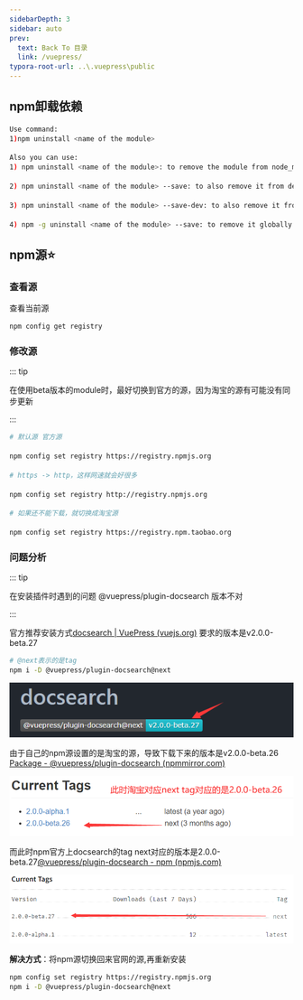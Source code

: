 ```yaml
---
sidebarDepth: 3
sidebar: auto
prev:
  text: Back To 目录
  link: /vuepress/
typora-root-url: ..\.vuepress\public
---
```




## npm卸载依赖

```sh
Use command:
1)npm uninstall <name of the module>

Also you can use:
1) npm uninstall <name of the module>: to remove the module from node_modules, but not package.json

2) npm uninstall <name of the module> --save: to also remove it from dependencies in package.json

3) npm uninstall <name of the module> --save-dev: to also remove it from devDependencies in package.json

4) npm -g uninstall <name of the module> --save: to remove it globally
```



## npm源⭐

### 查看源

查看当前源

```sh
npm config get registry
```

### 修改源

::: tip

在使用beta版本的module时，最好切换到官方的源，因为淘宝的源有可能没有同步更新

:::

```sh
# 默认源 官方源

npm config set registry https://registry.npmjs.org

# https -> http，这样网速就会好很多

npm config set registry http://registry.npmjs.org

# 如果还不能下载，就切换成淘宝源

npm config set registry https://registry.npm.taobao.org

```



### 问题分析

::: tip

在安装插件时遇到的问题 @vuepress/plugin-docsearch 版本不对

:::

官方推荐安装方式[docsearch | VuePress (vuejs.org)](https://v2.vuepress.vuejs.org/reference/plugin/docsearch.html#install) 要求的版本是v2.0.0-beta.27

```sh
# @next表示的是tag
npm i -D @vuepress/plugin-docsearch@next
```

![202111290524749](/images/vuepress/2021112905247491.jpg)

由于自己的npm源设置的是淘宝的源，导致下载下来的版本是v2.0.0-beta.26 [Package - @vuepress/plugin-docsearch (npmmirror.com)](https://npmmirror.com/package/%40vuepress%2Fplugin-docsearch)

![202111290527975](/images/vuepress/202111290527975.png)

而此时npm官方上docsearch的tag next对应的版本是2.0.0-beta.27[@vuepress/plugin-docsearch - npm (npmjs.com)](https://www.npmjs.com/package/@vuepress/plugin-docsearch/v/2.0.0-beta.27)

![202111290529377](/images/vuepress/202111290529377.png)

**解决方式**：将npm源切换回来官网的源,再重新安装

```sh
npm config set registry https://registry.npmjs.org
npm i -D @vuepress/plugin-docsearch@next
```

